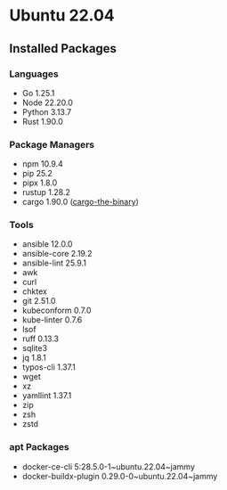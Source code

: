 # Ubuntu 22.04

## Installed Packages

### Languages

- Go 1.25.1
- Node 22.20.0
- Python 3.13.7
- Rust 1.90.0

### Package Managers

- npm 10.9.4
- pip 25.2
- pipx 1.8.0
- rustup 1.28.2
- cargo 1.90.0 ([cargo-the-binary](https://github.com/rust-lang/cargo/blob/master/src/cargo/version.rs))

### Tools

- ansible 12.0.0
- ansible-core 2.19.2
- ansible-lint 25.9.1
- awk
- curl
- chktex
- git 2.51.0
- kubeconform 0.7.0
- kube-linter 0.7.6
- lsof
- ruff 0.13.3
- sqlite3
- jq 1.8.1
- typos-cli 1.37.1
- wget
- xz
- yamllint 1.37.1
- zip
- zsh
- zstd

### apt Packages

- docker-ce-cli 5:28.5.0-1\~ubuntu.22.04\~jammy
- docker-buildx-plugin 0.29.0-0\~ubuntu.22.04\~jammy
